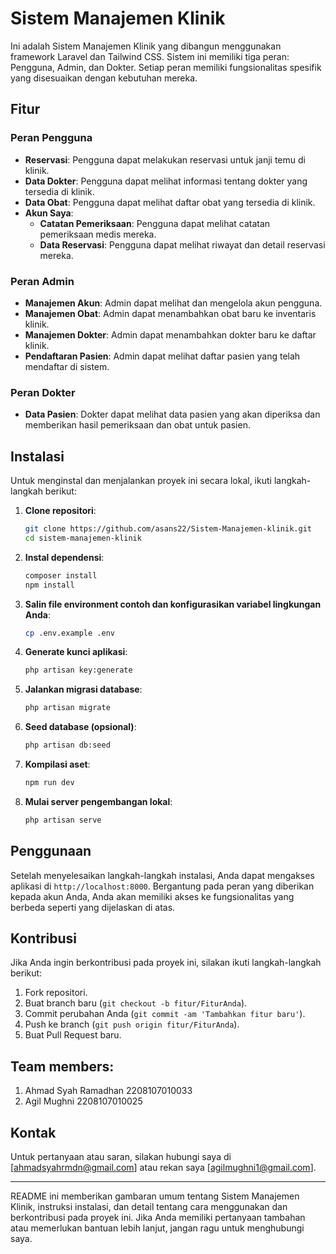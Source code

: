 # Sistem Manajemen Klinik

Ini adalah Sistem Manajemen Klinik yang dibangun menggunakan framework Laravel dan Tailwind CSS. Sistem ini memiliki tiga peran: Pengguna, Admin, dan Dokter. Setiap peran memiliki fungsionalitas spesifik yang disesuaikan dengan kebutuhan mereka.

## Fitur

### Peran Pengguna
- **Reservasi**: Pengguna dapat melakukan reservasi untuk janji temu di klinik.
- **Data Dokter**: Pengguna dapat melihat informasi tentang dokter yang tersedia di klinik.
- **Data Obat**: Pengguna dapat melihat daftar obat yang tersedia di klinik.
- **Akun Saya**:
  - **Catatan Pemeriksaan**: Pengguna dapat melihat catatan pemeriksaan medis mereka.
  - **Data Reservasi**: Pengguna dapat melihat riwayat dan detail reservasi mereka.

### Peran Admin
- **Manajemen Akun**: Admin dapat melihat dan mengelola akun pengguna.
- **Manajemen Obat**: Admin dapat menambahkan obat baru ke inventaris klinik.
- **Manajemen Dokter**: Admin dapat menambahkan dokter baru ke daftar klinik.
- **Pendaftaran Pasien**: Admin dapat melihat daftar pasien yang telah mendaftar di sistem.

### Peran Dokter
- **Data Pasien**: Dokter dapat melihat data pasien yang akan diperiksa dan memberikan hasil pemeriksaan dan obat untuk pasien.

## Instalasi

Untuk menginstal dan menjalankan proyek ini secara lokal, ikuti langkah-langkah berikut:

1. **Clone repositori**:
   ```bash
   git clone https://github.com/asans22/Sistem-Manajemen-klinik.git
   cd sistem-manajemen-klinik
   ```

2. **Instal dependensi**:
   ```bash
   composer install
   npm install
   ```

3. **Salin file environment contoh dan konfigurasikan variabel lingkungan Anda**:
   ```bash
   cp .env.example .env
   ```

4. **Generate kunci aplikasi**:
   ```bash
   php artisan key:generate
   ```

5. **Jalankan migrasi database**:
   ```bash
   php artisan migrate
   ```

6. **Seed database (opsional)**:
   ```bash
   php artisan db:seed
   ```

7. **Kompilasi aset**:
   ```bash
   npm run dev
   ```

8. **Mulai server pengembangan lokal**:
   ```bash
   php artisan serve
   ```

## Penggunaan

Setelah menyelesaikan langkah-langkah instalasi, Anda dapat mengakses aplikasi di `http://localhost:8000`. Bergantung pada peran yang diberikan kepada akun Anda, Anda akan memiliki akses ke fungsionalitas yang berbeda seperti yang dijelaskan di atas.

## Kontribusi

Jika Anda ingin berkontribusi pada proyek ini, silakan ikuti langkah-langkah berikut:

1. Fork repositori.
2. Buat branch baru (`git checkout -b fitur/FiturAnda`).
3. Commit perubahan Anda (`git commit -am 'Tambahkan fitur baru'`).
4. Push ke branch (`git push origin fitur/FiturAnda`).
5. Buat Pull Request baru.

## Team members:
1. Ahmad Syah Ramadhan 2208107010033
2. Agil Mughni 2208107010025


## Kontak

Untuk pertanyaan atau saran, silakan hubungi saya di [ahmadsyahrmdn@gmail.com] atau rekan saya [agilmughni1@gmail.com].

---

README ini memberikan gambaran umum tentang Sistem Manajemen Klinik, instruksi instalasi, dan detail tentang cara menggunakan dan berkontribusi pada proyek ini. Jika Anda memiliki pertanyaan tambahan atau memerlukan bantuan lebih lanjut, jangan ragu untuk menghubungi saya.